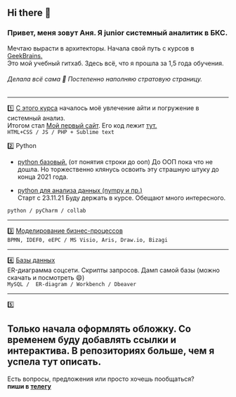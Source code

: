 ## Hi there 👋

### Привет, меня зовут Аня. Я junior системный аналитик в БКС.     
Мечтаю вырасти в архитекторы. Начала свой путь с курсов в [GeekBrains.](https://gb.ru/geek_university/system-business-analysis?tip-kursa-x9ng=professiya)                                  
Это мой учебный гитхаб. Здесь всё, что я прошла за 1,5 года обучения.         

###### Делала всё сама :dancer: Постепенно наполняю стратовую страницу.       

 -----------------------------------------------------------                                                   
:one: [С этого курса](https://github.com/kornilovaap/JavaScript_start) началось моё увлечение айти и погружение в системный анализ.    
  Итогом стал [Мой первый сайт](http://b9164023.beget.tech). Его код лежит [тут.](https://github.com/kornilovaap/my_first_site)    
  `HTML+CSS / JS / PHP + Sublime text`
                                   
                      
:two: Python
- [python базовый.](https://github.com/kornilovaap/Python_GeekBrains.ru) (от понятия строки до ооп)
   До ООП пока что не дошла. Но торжественно клянусь освоить эту страшную штуку до конца 2021 года.          
                                                                            
 - [python для анализа данных (nympy и пр.)](https://github.com/kornilovaap/Python_for_analyst)            
  Старт c 23.11.21 Буду держать в курсе. Обещают много интересного.           

`python / pyCharm / collab`         
                         
 ----------------------
     
:three:  [Моделирование бизнес-процессов](https://github.com/kornilovaap/Business_process_modeling)                    
`BPMN, IDEF0, eEPC / MS Visio, Aris, Draw.io, Bizagi`     
          
------------------------------------------------         
:four: [Базы данных](https://github.com/kornilovaap/Databases_GeekBrains.ru)      
ER-диаграмма соцсети. Скрипты запросов. Дамп самой базы (можно скачать и посмотреть 😄)               
`MySQL /  ER-diagram / Workbench / Dbeaver`
             
 -------------------------------------------  
 :five:                  
## Только начала оформлять обложку. Со временем буду добавлять ссылки и интерактива. В репозиториях больше, чем я успела тут описать.
  
Есть вопросы, предложения или просто хочешь пообщаться?   
**пиши в [телегу](https://t.me/Anna_PavlovnaK)**        
                       
